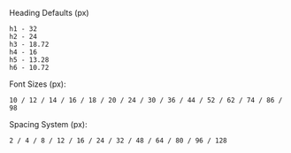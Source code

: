 Heading Defaults (px)

    h1 - 32
    h2 - 24
    h3 - 18.72
    h4 - 16
    h5 - 13.28
    h6 - 10.72 

Font Sizes (px):

    10 / 12 / 14 / 16 / 18 / 20 / 24 / 30 / 36 / 44 / 52 / 62 / 74 / 86 / 98 

Spacing System (px):

    2 / 4 / 8 / 12 / 16 / 24 / 32 / 48 / 64 / 80 / 96 / 128 

  
